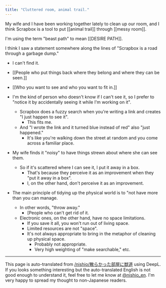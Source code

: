 ```yaml
---
title: "Cluttered room, animal trail."
---
```


My wife and I have been working together lately to clean up our room, and I think Scrapbox is a tool to put [[animal trail]] through [[messy room]].

I'm using the term "beast path" to mean [[DESIRE PATH]].

I think I saw a statement somewhere along the lines of "Scrapbox is a road through a garbage dump."
- I can't find it.

- [[People who put things back where they belong and where they can be seen.]]
- [[Who you want to see and who you want to fit in.]]
- I'm the kind of person who doesn't know if I can't see it, so I prefer to "notice it by accidentally seeing it while I'm working on it".
    - Scrapbox does a fuzzy search when you're writing a link and creates "I just happen to see it".
        - This fits me.
    - And "I wrote the link and it turned blue instead of red" also "just happened."
        - It's like you're walking down the street at random and you come across a familiar place.
- My wife finds it "noisy" to have things strewn about where she can see them.
    - So if it's scattered where I can see it, I put it away in a box.
        - That's because they perceive it as an improvement when they "put it away in a box".
        - I, on the other hand, don't perceive it as an improvement.
- The main principle of tidying up the physical world is to "not have more than you can manage.
    - In other words, "throw away."
        - [People who can't get rid of it.
    - Electronic ones, on the other hand, have no space limitations.
        - If you save it all, you won't run out of living space.
        - Limited resources are not "space".
        - It's not always appropriate to bring in the metaphor of cleaning up physical space.
            - Probably not appropriate.
            - Very high weighting of "make searchable," etc.

---
This page is auto-translated from [/nishio/散らかった部屋に獣道](https://scrapbox.io/nishio/散らかった部屋に獣道) using DeepL. If you looks something interesting but the auto-translated English is not good enough to understand it, feel free to let me know at [@nishio_en](https://twitter.com/nishio_en). I'm very happy to spread my thought to non-Japanese readers.